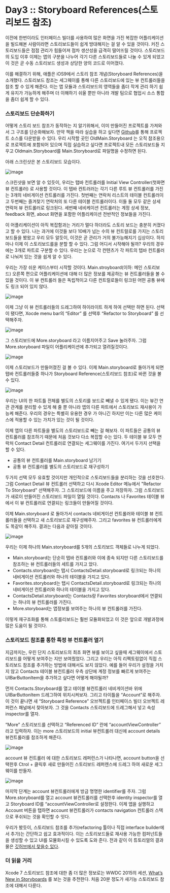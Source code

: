# Day3 :: Storyboard References(스토리보드 참조)

이전에 한번이라도 인터페이스 빌더를 사용하여 많은 화면을 가진 복잡한 어플리케이션을 빌드해본 사람이라면 스토리보드들이 쉽게 방대해지는 걸 알 수 있을 것이다. 커진 스토리보드들은 점점 관리가 힘들어져 점차 생산성을 급격히 떨어뜨릴 것이다. 스토리보드의 도입 이후 이제는 앱의 구분을 나누어 각기 다른 스토리보드들로 나눌 수 있게 되었고 이 것은 곧 수동 스토리보드 생성과 상당한 양의 코드로 이어졌다.

  이를 해결하기 위해, 애플은 iOS9에서 스토리 참조 개념(Storyboard References)을 소개했다. 스토리보드 참조는 세그웨이를 통해 다른 스토리보드에 있는 뷰 컨트롤러들을 참조 할 수 있게 해준다. 이는 앱 모듈과 스토리보드의 영역들을 좀더 작게 관리 하기 쉽게 유지가 가능하게 해주며 더 이해하기 쉬울 뿐만 아니라 개발 팀으로 협업시 소스 통합을 좀더 쉽게 할 수 있다.

### 스토리보드 단순화하기 

  어떻게 스토리 보드 참조가 동작하는 지 알기위해서, 이미 만들어진 프로젝트를 가져와서 그 구조를 단순화해보자.  만약 책을 따라 실습을 하고 싶다면 [Github](https://github.com/shinobicontrols/iOS9-day-by-day/tree/master/03-Storyboard-References)를 통해 프로젝트 소스를 다운받을 수 있다.
  우리 시작할 곳인 OldMain.Storyboard 는 오직 참조용으로 프로젝트에 포함되어 있으며 직접 실습하고 싶다면 프로젝트내 모든 스토리보드들 지우고 Oldmain.Storyboard를 Main.Storyboard로 파일명을 수정하면 된다.

아래 스크린샷은 본 스토리보드 모습이다.

![image](https://www.shinobicontrols.com/wp-content/uploads/2015/07/oldStoryboard.png)

  스크린샷을 보면 알 수 있듯이, 우리는 탭바 컨트롤러를 Initial View  Controller(첫화면 뷰 컨트롤러) 로 사용할 것이다. 이 탭바 컨트러러는 각기 다른 루트 뷰 컨트롤러를 가진는 3개의 네비게이션 컨트롤러를 가진다. 첫번째는 연락처 리스트의 테이블 컨트롤러이고 두번째는 즐겨찾기 연락처의 또 다른 테이블 컨트롤러이다. 이들 둘 모두 같은 상세 연락처 뷰 컨트롤러로 링크된다. 세번째 네비케이션 컨트롤러는 계정 상세 정보, feedback 화면, about 화면을 포함한 어플리케이션 전반적인 정보들을 가진다.

이 어플리케이션이 아직 복잡함과는 거리가 멀다 하더라도 스토리 보드는 충분히 커졌다고 할 수 있다. 나는 과거에 이것들 보다 10배가 넘는 수의 뷰 컨트럴로를 가지는 스토리보드들을 봤왔고 우리 모두 알듯이, 이것은 곧 관리가 거의 불가능해지기 십상이다. 하지마나 이제 이 스토리보드를을 분할 할 수 있다. 그럼 어디서 시작해야 될까? 우리의 경우에는 3개로 파트로 구분할 수 있다. 우리는 눈으로 각 컨텐츠가 각 파트의 텝바 컨트롤러로 나눠져 있는 것을 쉽게 알 수 있다.


우리는 가장 쉬운 케이스부터 시작할 것이다. Main.stroyboard(이하: 메인 스토리보드) 오른쪽 편으로 어플리케이션에 대해 더 많은 정보를 제공하는 뷰 컨트롤러들을 볼 수 있을 것이다. 이 뷰 컨트롤러 들은 독립적이고 다른 컨트럴로들이 링크된 어떤 공통 뷰에도 링크 되어 있지 않다.  

![image](https://www.shinobicontrols.com/wp-content/uploads/2015/07/settingsScreens.png)

이제 그냥 이 뷰 컨트롤러들의 드레그하여 하이라이트 하게 하여 선택만 하면 된다. 선택이 됐다면, Xocde menu bar의 “Editor” 를 선택후 “Refactor to Storyboard” 를 선택해주자.

![image](https://www.shinobicontrols.com/wp-content/uploads/2015/07/refactorMenu.png)

그 스토리보드에 More.storyboard 라고 이름지어주고 Save 눌러주자. 그럼 More.storyboard 파일이 어플리케이션에 추가되고 열려질것이다.

![image](https://www.shinobicontrols.com/wp-content/uploads/2015/07/moreStoryboard.png)

이제 스토리보드가 만들어졌진 걸 볼 수 있다. 이제 Main.storyboard로 돌아가게 되면 탭바 컨트롤러들중 하나가 Storyboard Reference(스토리보드 참조)로 바뀐 것을 볼 수 있다.

![image](https://www.shinobicontrols.com/wp-content/uploads/2015/07/mainReference.png)

우리는 UI의 한 파트틀 전체를 별도의 스토리를 보드로 빼낼 수 있게 됐다. 이는 뷰간 연관 관계를 분리할 수 있게 해 줄 뿐 아니라 앱의 다른 파트에서 스토리보드 재사용이 가능케 해준다. 우리의 경우는 특별히 유용한 경우 가 아니긴 하지만 이는 다른 많은 케이스에 적용할 수 있는 가치가 있는 것이 될 것이다.

이제 앱의 다른 파트들을 별도의 스토리보드로 빼는 걸 해보자. 이 파트들은 공통의 뷰 컨트롤러를 참조하기 때문에 처음 것보다 다소 복잡할 수는 있다. 두 테이블 뷰 모두 연락처 Contact Detail 컨트롤러로 연결되는 세그웨이를 가진다. 
여기서 두가지 선택을 할 수 있다.

- 공통의 뷰 컨트롤러를 Main.storyboard 남기기
- 공통 뷰 컨트롤러를 별도의 스토리보드로 재구성하기

두가지 선택 모두 유효할 것이지만 개인적으로 스토리보드들을 분리하는 것을 선호한다. 그럼 Contact Detail 뷰 컨트롤러 선택하고 다시 Xcode Editor 메뉴에서 "Refactor To Storyboard" 선택해주자. 그 스토리보드에 이름을 주고 저장하자. 그럼 스토리보드가 새로이 만들어진 스토리보드 파일이 열릴 것이다. Contacts 나 Favorites 테이블 뷰에서 이 뷰 컨트롤러로 연결되는 링크들이 만들어질 것이다.

이제 Main.storyboard 로 돌아가서 contacts 네비게이션 컨트롤러와 테이블 뷰 컨트롤러들을 선택하고 새 스토리보드로 재구성해주자. 그리고 favorites 뷰 컨트롤러에게도 똑같이 해주자. 결과는 다음과 같아질 것이다.

![image](https://www.shinobicontrols.com/wp-content/uploads/2015/07/result.png)

우리는 이제 하나의 Main.storyboard를 5개의 스토리보드 객체들로 나누게 되었다.

- Main.storyboard는 단순히 탭바 컨트롤러와 이에 종속 되지만 다른 스토리보드를 참조하는 뷰 컨트롤러들의 세트를 가지고 았다.
- Contacts.storyboard는 탭시 ContactsDetail.storyboard로 링크되는 하나의 네비게이션 컨트롤러와 하나의 테이블을 가지고 있다.
- Favorites.storyboard는 탭시 ContactsDetail.storyboard로 링크되는 하나의 네비게이션 컨트롤러와 하나의 테이블을 가지고 있다.
- ContactsDetail.storyboard는 Contacts랑 Favorites storyboard에서 연결되는 하나의 뷰 컨트롤러를 가진다.
- More.storyboard는 앱정보를 보여주는 하나의 뷰 컨트롤러를 가진다.
  
이렇게 재구조화를 통해 스토를리보드는 훨씬 모듈화되었고 이 것은 앞으로 개발과정에 많은 도움이 될 것이다.

### 스토리보드 참조를 통한 특정 뷰 컨트롤러 열기

지금까지는, 우린 단지 스토리보드의 최초 화면 뷰를 보이고 싶을때 세그웨이에서 스토리보드를 어떻게 보여주는 지만 보여줬었다. 
 그리고 우리는 아직 리펙토링없이 직접 스토리보드 참조를 추가하는 방법에 대해서도 보지 않았다.  예를 들어 우리가 설정을 거치지 않고 Contacts 테이블 뷰컨트롤러 우측 상단에 계정 정보를 빠르게 보여주는 UIBarButtonItem을 추가하고 싶다면 어떻게 해야될까?

먼저 Contacts.Storyboard를 열고 테이블 뷰컨트롤러 네비게이션바 위에   UIBarButtonItem 드레그하여 위치시켜보자. 그리고 타이틀을 “Account”로 해주자. 이 것이 끝나면 새 “Storyboard Reference” 오브젝트를 인터페이스 빌더 오브젝트 레퍼런스 패널에서 찾아보자. 그 것을 Contacts 스토리보드에 드레그해서 넣고 속성 inspector를 열자. 

“More” 스토리보드를 선택하고 “Referenced ID” 란에 “accountViewController” 라고 입력하자. 이는 more 스토리보드의 initial 뷰컨트롤러 대신에 account details 뷰컨트롤러를 참조하게 해준다.

![image](https://www.shinobicontrols.com/wp-content/uploads/2015/07/accountViewController.png)

account 뷰 컨트롤러 에 대한 스토리보드 레퍼런스가 나타나면, account button을 선택한후 Ctrol + 클릭후 새로 만들어진 스토리보드 레퍼렌스에 드레그 하여 새로운 세그웨이를 만들자. 

![image](https://www.shinobicontrols.com/wp-content/uploads/2015/07/accountSegue.png)

마지막 단계는 account 뷰컨트롤러에게 방금 명명한 identifier를 주자. 그럼 More.storyboard를 열고 account 뷰컨트롤러를 선택한후 identity inspector를 열고 Storyboard ID를 “accountViewController로 설정한다. 이제 앱을 실행하고 Account 버튼을 탭하면 account 뷰컨트롤러가 contacts navigation 컨트롤러 스텍으로 푸쉬되는 것을 확인할 수 잇다. 

우리가 봤듯이, 스토리보드 참조를 추가(refactoring 툴이나 직접 interface builder에서 추가)는 간단하고 쉽고 효과적이다. 이는 스토리보드들로 재사용 가능한 컴퍼넌트들을 생성할 수 있고 UI를 모뮬화시킬 수 있도록 도와 준다. 전과 같이 이 튜토리얼의 결과물은 [깃허브에서 찾을수 있다](https://github.com/shinobicontrols/iOS9-day-by-day/tree/master/03-Storyboard-References).

### 더 읽을 거리

Xcode 7 스토리보드 참조에 대한 좀 더 많은 정보로는 WWDC 2015의 세션, [What’s New in Storyboards](https://developer.apple.com/videos/play/wwdc2015-215/) 를 보는 것을 추천한다. 처음 20분 정도가 새기능 스토리보드 참조에 대해서 다룬다.

[1]:  https://github.com/shinobicontrols/iOS9-day-by-day/tree/master/03-Storyboard-References